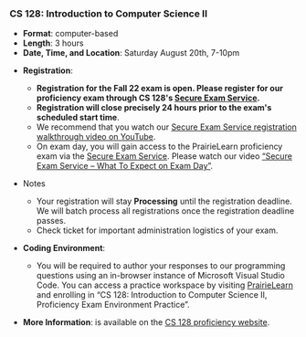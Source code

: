 <!---
Feel free to change this link if there is something more appropriate.
Do not change the anchor name.
-->

### <a name="CS128" class="anchor"></a>CS 128: Introduction to Computer Science II
* **Format**: computer-based
* **Length**: 3 hours
* **Date, Time, and Location**:   Saturday August 20th, 7-10pm

<!--- -->
* **Registration**: 
  * **Registration for the Fall 22 exam is open. Please register for our proficiency exam through CS 128's <a href="https://secure-exam.cs128.org/">Secure Exam Service</a>.** 
  *  **Registration will close precisely 24 hours prior to the exam's scheduled start time**.
  * We recommend that you watch our <a href="https://www.youtube.com/watch?v=Xb4ZUE_0vec">Secure Exam Service registration walkthrough video on YouTube</a>.  
  * On exam day, you will gain access to the PrairieLearn proficiency exam via the <a href="https://secure-exam.cs128.org/">Secure Exam Service</a>.  Please watch our video <a href="https://www.youtube.com/watch?v=qtVbHg3k5Ks">“Secure Exam Service – What To Expect on Exam Day”</a>.

* Notes
  * Your registration will stay <strong>Processing</strong> until the registration deadline. We will batch process all registrations once the registration deadline passes.
  * Check ticket for important administration logistics of your exam.


* **Coding Environment**:
  * You will be required to author your responses to our programming questions using an in-browser instance of Microsoft Visual Studio Code.  You can access a practice workspace by visiting <a href="https://www.prairielearn.org/pl/enroll">PrairieLearn</a> and enrolling in “CS 128: Introduction to Computer Science II, Proficiency Exam Environment Practice”.

* **More Information**: is available on the [CS 128 proficiency website](https://proficiency.cs128.org/).

<!--

* **Format**: computer-based
<!---
* **Length**: 3 hours
<!---
* **Location**: Online, proctored via Zoom during the scheduled time windows
<!---
* **Date and Time**:
  * 7-10pm Tuesday August 17th
  * 8-11am Thursday August 19th
<!---
* **Zoom Links**:
  * [8 AM](https://illinois.zoom.us/j/83434657601?pwd=NzI2aWMybThlSWp2UW5YRm9iZlNQUT09)
  * [1 PM](https://illinois.zoom.us/j/83434657601?pwd=NzI2aWMybThlSWp2UW5YRm9iZlNQUT09)
<!---
* **More Information**: is available on the [CS 125 website](https://cs125.cs.illinois.edu/info/proficiency/).

-->
